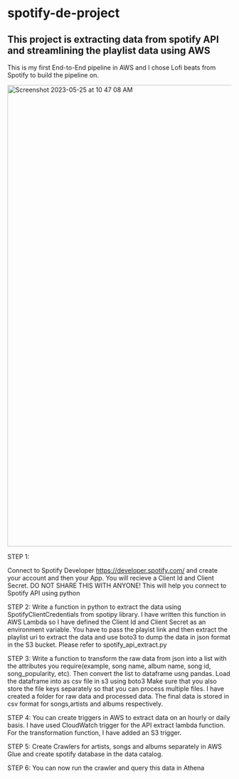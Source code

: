 # spotify-de-project

## This project is extracting data from spotify API and streamlining the playlist data using AWS

This is my first End-to-End pipeline in AWS and I chose Lofi beats from Spotify to build the pipeline on.

<img width="1038" alt="Screenshot 2023-05-25 at 10 47 08 AM" src="https://github.com/rkulka17/spotify-de-project/assets/102991272/f4eed8f8-b6bd-4fb1-a73b-55e68df62b1d">

STEP 1:

Connect to Spotify Developer https://developer.spotify.com/ and create your account and then your App.
You will recieve a Client Id and Client Secret. DO NOT SHARE THIS WITH ANYONE!
This will help you connect to Spotify API using python

STEP 2:
Write a function in python to extract the data using SpotifyClientCredentials from spotipy library.
I have written this function in AWS Lambda so I have defined the Client Id and Client Secret as an environment variable.
You have to pass the playist link and then extract the playlist uri to extract the data and use boto3 to dump the data in json format in the S3 bucket. Please refer to spotify_api_extract.py

STEP 3:
Write a function to transform the raw data from json into a list with the attributes you require(example, song name, album name, song id, song_popularity, etc). Then convert the list to dataframe usng pandas. Load the dataframe into as csv file in s3 using boto3
Make sure that you also store the file keys separately so that you can process multiple files.
I have created a folder for raw data and processed data. The final data is stored in csv format for songs,artists and albums respectively.

STEP 4: 
You can create triggers in AWS to extract data on an hourly or daily basis. I have used CloudWatch trigger for the API extract lambda function. For the transformation function, I have added an S3 trigger.

STEP 5:
Create Crawlers for artists, songs and albums separately in AWS Glue  and create spotify database in the data catalog.

STEP 6:
You can now run the crawler and query this data in Athena

